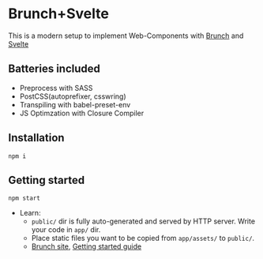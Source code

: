 # Brunch+Svelte

This is a modern setup to implement Web-Components with [Brunch](http://brunch.io) and [Svelte](https://github.com/sveltejs/svelte)

## Batteries included

- Preprocess with SASS
- PostCSS(autoprefixer, csswring)
- Transpiling with babel-preset-env
- JS Optimzation with Closure Compiler

## Installation

```
npm i
```

## Getting started

```
npm start
```

* Learn:
    * `public/` dir is fully auto-generated and served by HTTP server.  Write your code in `app/` dir.
    * Place static files you want to be copied from `app/assets/` to `public/`.
    * [Brunch site](http://brunch.io), [Getting started guide](https://github.com/brunch/brunch-guide#readme)
